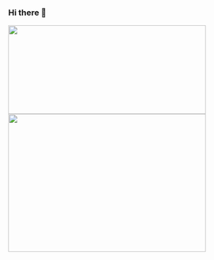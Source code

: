 ### Hi there 👋

<!--
**elighidiu/EliGhidiu** is a ✨ _special_ ✨ repository because its `README.md` (this file) appears on your GitHub profile.

Here are some ideas to get you started:

- 🔭 I’m currently working on ...
- 🌱 I’m currently learning React & Simphony 
- 👯 I’m looking to collaborate on ...
- 🤔 I’m looking for help with ...
- 💬 Ask me about ...
- 📫 How to reach me: elighidiu @ gmail .com 
- ⚡ Fun fact: ...
-->
<img height="180em" width="400" src="https://github-readme-stats.vercel.app/api?username=elighidiu&show_icons=true&hide_border=true&&count_private=true&include_all_commits=true" />
<img height="280em" width="400" src="https://github-readme-stats.vercel.app/api/top-langs/?username=elighidiu" />

